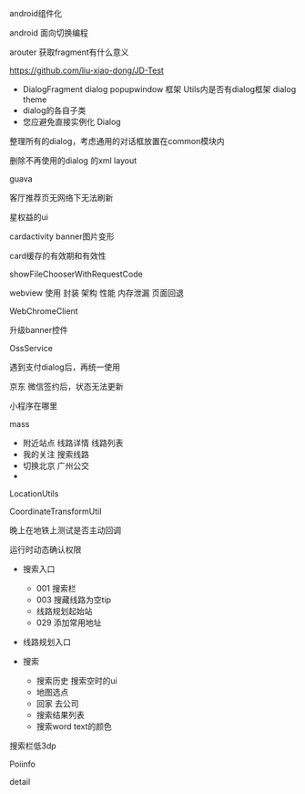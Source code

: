 android组件化

android 面向切换编程

arouter 获取fragment有什么意义

https://github.com/liu-xiao-dong/JD-Test



+ DialogFragment dialog popupwindow 框架 Utils内是否有dialog框架 dialog theme
+ dialog的各自子类
+ 您应避免直接实例化 Dialog

整理所有的dialog，考虑通用的对话框放置在common模块内

删除不再使用的dialog 的xml layout

guava

客厅推荐页无网络下无法刷新

星权益的ui

cardactivity banner图片变形

card缓存的有效期和有效性


showFileChooserWithRequestCode


webview 使用 封装 架构 性能 内存泄漏 页面回退

WebChromeClient

升级banner控件

OssService

遇到支付dialog后，再统一使用

京东 微信签约后，状态无法更新



小程序在哪里



mass

+ 附近站点 线路详情 线路列表
+ 我的关注 搜索线路
+ 切换北京 广州公交
+ 

LocationUtils

CoordinateTransformUtil

晚上在地铁上测试是否主动回调

运行时动态确认权限



+ 搜索入口
  + 001 搜索栏
  + 003 搜藏线路为空tip
  + 线路规划起始站
  + 029 添加常用地址
+ 线路规划入口





+ 搜索
  + 搜索历史 搜索空时的ui
  + 地图选点
  + 回家 去公司
  + 搜索结果列表
  + 搜索word text的颜色

搜索栏低3dp



Poiinfo 

detail 